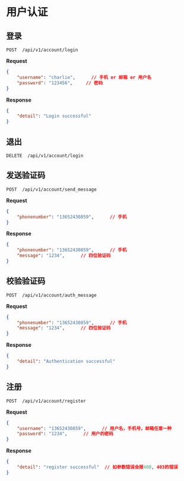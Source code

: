 # 用户认证

## 登录

    POST  /api/v1/account/login

**Request**
```json
{
    "username": "charlie",      // 手机 or 邮箱 or 用户名
    "password": "123456",     // 密码
}
```

**Response**
```json
{
    "detail": "Login successful"
}
```

## 退出

    DELETE  /api/v1/account/login

## 发送验证码

    POST  /api/v1/account/send_message

**Request**
```json
{
    "phonenumber": "13652430859",      // 手机
}
```

**Response**
```json
{
    "phonenumber": "13652430859",      // 手机
    "message": "1234",      // 四位验证码
}
```

## 校验验证码

    POST  /api/v1/account/auth_message

**Request**
```json
{
    "phonenumber": "13652430859",      // 手机
    "message": "1234",      // 四位验证码
}
```

**Response**
```json
{
    "detail": "Authentication successful"
}
```

## 注册

    POST  /api/v1/account/register

**Request**
```json
{
    "username": "13652430859",      // 用户名，手机号，邮箱任意一种
    "password": "1234",      // 用户的密码
}
```

**Response**
```json
{
    "detail": "register successful"  // 如参数错误会报400, 403的错误
}
```

